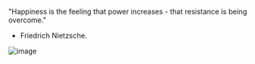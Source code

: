 "Happiness is the feeling that power increases - that resistance is being overcome." 

- Friedrich Nietzsche.

![image](https://user-images.githubusercontent.com/88633211/139499952-aad93812-fc1d-4333-bd88-0e7952b936ce.png)



